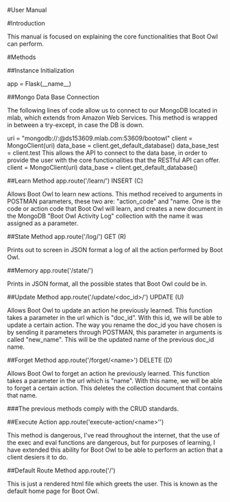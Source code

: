 #User Manual

#Introduction

This manual is focused on explaining the core functionalities that Boot Owl can perform.

#Methods

##Instance Initialization

app = Flask(\_\_name\_\_)

##Mongo Data Base Connection

The following lines of code allow us to connect to our MongoDB located in mlab, which extends from Amazon Web Services. This method is wrapped in between a try-except, in case the DB is down.

uri = "mongodb://:@ds153609.mlab.com:53609/bootowl" client = MongoClient(uri) data_base = client.get_default_database() data_base_test = client.test This allows the API to connect to the data base, in order to provide the user with the core functionalities that the RESTful API can offer.
client = MongoClient(uri)
data_base = client.get_default_database()

##Learn Method app.route('/learn/') INSERT (C)

Allows Boot Owl to learn new actions. This method received to arguments in POSTMAN parameters, these two are: "action_code" and "name. One is the code or action code that Boot Owl will learn, and creates a new document in the MongoDB "Boot Owl Activity Log" collection with the name it was assigned as a parameter.

##State Method app.route('/log/') GET (R)

Prints out to screen in JSON format a log of all the action performed by Boot Owl.

##Memory app.route('/state/')

Prints in JSON format, all the possible states that Boot Owl could be in. 

##Update Method app.route('/update/\<doc_id>/') UPDATE (U)

Allows Boot Owl to update an action he previously learned. This function takes a parameter in the url which is "doc_id". With this id, we will be able to update a certain action. The way you rename the doc_id you have chosen is by sending it parameters through POSTMAN, this parameter in arguments is called "new_name". This will be the updated name of the previous doc_id name. 

##Forget Method app.route('/forget/\<name>') DELETE (D)

Allows Boot Owl to forget an action he previously learned. This function takes a parameter in the url which is "name". With this name, we will be able to forget a certain action. This deletes the collection document that contains that name.

###The previous methods comply with the CRUD standards. 

##Execute Action app.route('execute-action/\<name>'')

This method is dangerous, I've read throughout the internet, that the use of the exec and eval functions are dangerous, but for purposes of learning, I have extended this ability for Boot Owl to be able to perform an action that a client desiers it to do.

##Default Route Method app.route('/')

This is just a rendered html file which greets the user. This is known as the default home page for Boot Owl.
